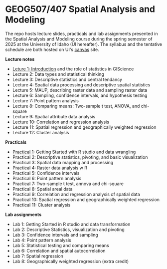 # GEOG507/407 Spatial Analysis and Modeling

The repo hosts lecture slides, practicals and lab assignments presented in the Spatial Analysis and Modeling course during the spring semester of 2025 at the University of Idaho (UI hereafter). The syllabus and the tentative schedule are both hosted on UI's [canvas](https://canvas.uidaho.edu/) site.

**Lecture notes**

-   [Leture 1: Introduction](Lectures/Lecture1.html) and the role of statistics in GIScience
-   Lecture 2: Data types and statistical thinking
-   Lecture 3: Descriptive statistics and central tendancy
-   Lecture 4: Spatial data processing and descriptive spatial statistics
-   Lecture 5: MAUP, describing raster data and sampling raster data
-   Lecture 6: Sampling, confidence intervals, and hypothesis testing
-   Lecture 7: Point pattern analysis
-   Lecture 8: Comparing means: Two-sample t test, ANOVA, and chi-square
-   Lecture 9: Spatial attribute data analysis
-   Lecture 10: Correlation and regression analysis
-   Lecture 11: Spatial regression and geographically weighted regression
-   Lecture 12: Cluster analysis

**Practicals**

-   [Practical 1](Practicals/1_Practical.html): Getting Started with R studio and data wrangling
-   Practical 2: Descriptive statistics, pivoting, and basic visualization
-   Practical 3: Spatial data mapping and processing
-   Practical 4: Raster data analysis w R
-   Practical 5: Confidence intervals
-   Practical 6: Point pattern analysis
-   Practical 7: Two-sample t test, annova and chi-square
-   Practical 8: Spatial areal data
-   Practical 9: Correlation and regression analysis of spatial data
-   Practical 10: Spatial regression and geographically weighted regression
-   Practical 11: Cluster analysis

**Lab assignments**

-   Lab 1: Getting Started in R studio and data transformation
-   Lab 2: Descriptive Statistics, visualization and pivoting
-   Lab 3: Confidence intervals and sampling
-   Lab 4: Point pattern analysis
-   Lab 5: Statistical testing and comparing means
-   Lab 6: Correlation and spatial autocorrelation
-   Lab 7: Spatial regression
-   Lab 8: Geographically weighted regression (extra credit)
